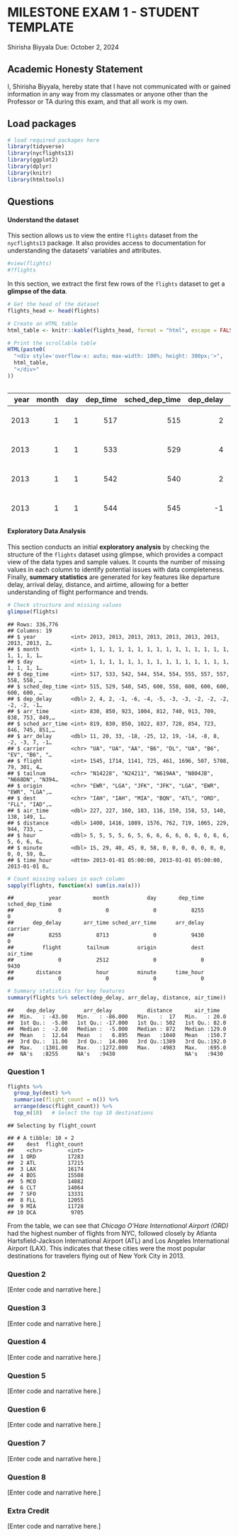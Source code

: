 MILESTONE EXAM 1 - STUDENT TEMPLATE
================
Shirisha Biyyala
Due: October 2, 2024

## Academic Honesty Statement

I, Shirisha Biyyala, hereby state that I have not communicated with or
gained information in any way from my classmates or anyone other than
the Professor or TA during this exam, and that all work is my own.

## Load packages

``` r
# load required packages here
library(tidyverse)
library(nycflights13)
library(ggplot2)
library(dplyr)
library(knitr)
library(htmltools)
```

## Questions

#### Understand the dataset

This section allows us to view the entire `flights` dataset from the
`nycflights13` package. It also provides access to documentation for
understanding the datasets’ variables and attributes.

``` r
#view(flights)
#?flights
```

In this section, we extract the first few rows of the `flights` dataset
to get a **glimpse of the data**.

``` r
# Get the head of the dataset
flights_head <- head(flights)

# Create an HTML table
html_table <- knitr::kable(flights_head, format = "html", escape = FALSE)

# Print the scrollable table
HTML(paste0(
  "<div style='overflow-x: auto; max-width: 100%; height: 300px;'>",
  html_table,
  "</div>"
))
```

<div style='overflow-x: auto; max-width: 100%; height: 300px;'><table>
 <thead>
  <tr>
   <th style="text-align:right;"> year </th>
   <th style="text-align:right;"> month </th>
   <th style="text-align:right;"> day </th>
   <th style="text-align:right;"> dep_time </th>
   <th style="text-align:right;"> sched_dep_time </th>
   <th style="text-align:right;"> dep_delay </th>
   <th style="text-align:right;"> arr_time </th>
   <th style="text-align:right;"> sched_arr_time </th>
   <th style="text-align:right;"> arr_delay </th>
   <th style="text-align:left;"> carrier </th>
   <th style="text-align:right;"> flight </th>
   <th style="text-align:left;"> tailnum </th>
   <th style="text-align:left;"> origin </th>
   <th style="text-align:left;"> dest </th>
   <th style="text-align:right;"> air_time </th>
   <th style="text-align:right;"> distance </th>
   <th style="text-align:right;"> hour </th>
   <th style="text-align:right;"> minute </th>
   <th style="text-align:left;"> time_hour </th>
  </tr>
 </thead>
<tbody>
  <tr>
   <td style="text-align:right;"> 2013 </td>
   <td style="text-align:right;"> 1 </td>
   <td style="text-align:right;"> 1 </td>
   <td style="text-align:right;"> 517 </td>
   <td style="text-align:right;"> 515 </td>
   <td style="text-align:right;"> 2 </td>
   <td style="text-align:right;"> 830 </td>
   <td style="text-align:right;"> 819 </td>
   <td style="text-align:right;"> 11 </td>
   <td style="text-align:left;"> UA </td>
   <td style="text-align:right;"> 1545 </td>
   <td style="text-align:left;"> N14228 </td>
   <td style="text-align:left;"> EWR </td>
   <td style="text-align:left;"> IAH </td>
   <td style="text-align:right;"> 227 </td>
   <td style="text-align:right;"> 1400 </td>
   <td style="text-align:right;"> 5 </td>
   <td style="text-align:right;"> 15 </td>
   <td style="text-align:left;"> 2013-01-01 05:00:00 </td>
  </tr>
  <tr>
   <td style="text-align:right;"> 2013 </td>
   <td style="text-align:right;"> 1 </td>
   <td style="text-align:right;"> 1 </td>
   <td style="text-align:right;"> 533 </td>
   <td style="text-align:right;"> 529 </td>
   <td style="text-align:right;"> 4 </td>
   <td style="text-align:right;"> 850 </td>
   <td style="text-align:right;"> 830 </td>
   <td style="text-align:right;"> 20 </td>
   <td style="text-align:left;"> UA </td>
   <td style="text-align:right;"> 1714 </td>
   <td style="text-align:left;"> N24211 </td>
   <td style="text-align:left;"> LGA </td>
   <td style="text-align:left;"> IAH </td>
   <td style="text-align:right;"> 227 </td>
   <td style="text-align:right;"> 1416 </td>
   <td style="text-align:right;"> 5 </td>
   <td style="text-align:right;"> 29 </td>
   <td style="text-align:left;"> 2013-01-01 05:00:00 </td>
  </tr>
  <tr>
   <td style="text-align:right;"> 2013 </td>
   <td style="text-align:right;"> 1 </td>
   <td style="text-align:right;"> 1 </td>
   <td style="text-align:right;"> 542 </td>
   <td style="text-align:right;"> 540 </td>
   <td style="text-align:right;"> 2 </td>
   <td style="text-align:right;"> 923 </td>
   <td style="text-align:right;"> 850 </td>
   <td style="text-align:right;"> 33 </td>
   <td style="text-align:left;"> AA </td>
   <td style="text-align:right;"> 1141 </td>
   <td style="text-align:left;"> N619AA </td>
   <td style="text-align:left;"> JFK </td>
   <td style="text-align:left;"> MIA </td>
   <td style="text-align:right;"> 160 </td>
   <td style="text-align:right;"> 1089 </td>
   <td style="text-align:right;"> 5 </td>
   <td style="text-align:right;"> 40 </td>
   <td style="text-align:left;"> 2013-01-01 05:00:00 </td>
  </tr>
  <tr>
   <td style="text-align:right;"> 2013 </td>
   <td style="text-align:right;"> 1 </td>
   <td style="text-align:right;"> 1 </td>
   <td style="text-align:right;"> 544 </td>
   <td style="text-align:right;"> 545 </td>
   <td style="text-align:right;"> -1 </td>
   <td style="text-align:right;"> 1004 </td>
   <td style="text-align:right;"> 1022 </td>
   <td style="text-align:right;"> -18 </td>
   <td style="text-align:left;"> B6 </td>
   <td style="text-align:right;"> 725 </td>
   <td style="text-align:left;"> N804JB </td>
   <td style="text-align:left;"> JFK </td>
   <td style="text-align:left;"> BQN </td>
   <td style="text-align:right;"> 183 </td>
   <td style="text-align:right;"> 1576 </td>
   <td style="text-align:right;"> 5 </td>
   <td style="text-align:right;"> 45 </td>
   <td style="text-align:left;"> 2013-01-01 05:00:00 </td>
  </tr>
  <tr>
   <td style="text-align:right;"> 2013 </td>
   <td style="text-align:right;"> 1 </td>
   <td style="text-align:right;"> 1 </td>
   <td style="text-align:right;"> 554 </td>
   <td style="text-align:right;"> 600 </td>
   <td style="text-align:right;"> -6 </td>
   <td style="text-align:right;"> 812 </td>
   <td style="text-align:right;"> 837 </td>
   <td style="text-align:right;"> -25 </td>
   <td style="text-align:left;"> DL </td>
   <td style="text-align:right;"> 461 </td>
   <td style="text-align:left;"> N668DN </td>
   <td style="text-align:left;"> LGA </td>
   <td style="text-align:left;"> ATL </td>
   <td style="text-align:right;"> 116 </td>
   <td style="text-align:right;"> 762 </td>
   <td style="text-align:right;"> 6 </td>
   <td style="text-align:right;"> 0 </td>
   <td style="text-align:left;"> 2013-01-01 06:00:00 </td>
  </tr>
  <tr>
   <td style="text-align:right;"> 2013 </td>
   <td style="text-align:right;"> 1 </td>
   <td style="text-align:right;"> 1 </td>
   <td style="text-align:right;"> 554 </td>
   <td style="text-align:right;"> 558 </td>
   <td style="text-align:right;"> -4 </td>
   <td style="text-align:right;"> 740 </td>
   <td style="text-align:right;"> 728 </td>
   <td style="text-align:right;"> 12 </td>
   <td style="text-align:left;"> UA </td>
   <td style="text-align:right;"> 1696 </td>
   <td style="text-align:left;"> N39463 </td>
   <td style="text-align:left;"> EWR </td>
   <td style="text-align:left;"> ORD </td>
   <td style="text-align:right;"> 150 </td>
   <td style="text-align:right;"> 719 </td>
   <td style="text-align:right;"> 5 </td>
   <td style="text-align:right;"> 58 </td>
   <td style="text-align:left;"> 2013-01-01 05:00:00 </td>
  </tr>
</tbody>
</table></div>

#### Exploratory Data Analysis

This section conducts an initial **exploratory analysis** by checking
the structure of the `flights` dataset using glimpse, which provides a
compact view of the data types and sample values. It counts the number
of missing values in each column to identify potential issues with data
completeness. Finally, **summary statistics** are generated for key
features like departure delay, arrival delay, distance, and airtime,
allowing for a better understanding of flight performance and trends.

``` r
# Check structure and missing values
glimpse(flights)
```

    ## Rows: 336,776
    ## Columns: 19
    ## $ year           <int> 2013, 2013, 2013, 2013, 2013, 2013, 2013, 2013, 2013, 2…
    ## $ month          <int> 1, 1, 1, 1, 1, 1, 1, 1, 1, 1, 1, 1, 1, 1, 1, 1, 1, 1, 1…
    ## $ day            <int> 1, 1, 1, 1, 1, 1, 1, 1, 1, 1, 1, 1, 1, 1, 1, 1, 1, 1, 1…
    ## $ dep_time       <int> 517, 533, 542, 544, 554, 554, 555, 557, 557, 558, 558, …
    ## $ sched_dep_time <int> 515, 529, 540, 545, 600, 558, 600, 600, 600, 600, 600, …
    ## $ dep_delay      <dbl> 2, 4, 2, -1, -6, -4, -5, -3, -3, -2, -2, -2, -2, -2, -1…
    ## $ arr_time       <int> 830, 850, 923, 1004, 812, 740, 913, 709, 838, 753, 849,…
    ## $ sched_arr_time <int> 819, 830, 850, 1022, 837, 728, 854, 723, 846, 745, 851,…
    ## $ arr_delay      <dbl> 11, 20, 33, -18, -25, 12, 19, -14, -8, 8, -2, -3, 7, -1…
    ## $ carrier        <chr> "UA", "UA", "AA", "B6", "DL", "UA", "B6", "EV", "B6", "…
    ## $ flight         <int> 1545, 1714, 1141, 725, 461, 1696, 507, 5708, 79, 301, 4…
    ## $ tailnum        <chr> "N14228", "N24211", "N619AA", "N804JB", "N668DN", "N394…
    ## $ origin         <chr> "EWR", "LGA", "JFK", "JFK", "LGA", "EWR", "EWR", "LGA",…
    ## $ dest           <chr> "IAH", "IAH", "MIA", "BQN", "ATL", "ORD", "FLL", "IAD",…
    ## $ air_time       <dbl> 227, 227, 160, 183, 116, 150, 158, 53, 140, 138, 149, 1…
    ## $ distance       <dbl> 1400, 1416, 1089, 1576, 762, 719, 1065, 229, 944, 733, …
    ## $ hour           <dbl> 5, 5, 5, 5, 6, 5, 6, 6, 6, 6, 6, 6, 6, 6, 6, 5, 6, 6, 6…
    ## $ minute         <dbl> 15, 29, 40, 45, 0, 58, 0, 0, 0, 0, 0, 0, 0, 0, 0, 59, 0…
    ## $ time_hour      <dttm> 2013-01-01 05:00:00, 2013-01-01 05:00:00, 2013-01-01 0…

``` r
# Count missing values in each column
sapply(flights, function(x) sum(is.na(x)))
```

    ##           year          month            day       dep_time sched_dep_time 
    ##              0              0              0           8255              0 
    ##      dep_delay       arr_time sched_arr_time      arr_delay        carrier 
    ##           8255           8713              0           9430              0 
    ##         flight        tailnum         origin           dest       air_time 
    ##              0           2512              0              0           9430 
    ##       distance           hour         minute      time_hour 
    ##              0              0              0              0

``` r
# Summary statistics for key features
summary(flights %>% select(dep_delay, arr_delay, distance, air_time))
```

    ##    dep_delay         arr_delay           distance       air_time    
    ##  Min.   : -43.00   Min.   : -86.000   Min.   :  17   Min.   : 20.0  
    ##  1st Qu.:  -5.00   1st Qu.: -17.000   1st Qu.: 502   1st Qu.: 82.0  
    ##  Median :  -2.00   Median :  -5.000   Median : 872   Median :129.0  
    ##  Mean   :  12.64   Mean   :   6.895   Mean   :1040   Mean   :150.7  
    ##  3rd Qu.:  11.00   3rd Qu.:  14.000   3rd Qu.:1389   3rd Qu.:192.0  
    ##  Max.   :1301.00   Max.   :1272.000   Max.   :4983   Max.   :695.0  
    ##  NA's   :8255      NA's   :9430                      NA's   :9430

### Question 1

``` r
flights %>% 
  group_by(dest) %>% 
  summarise(flight_count = n()) %>% 
  arrange(desc(flight_count)) %>% 
  top_n(10)   # Select the top 10 destinations
```

    ## Selecting by flight_count

    ## # A tibble: 10 × 2
    ##    dest  flight_count
    ##    <chr>        <int>
    ##  1 ORD          17283
    ##  2 ATL          17215
    ##  3 LAX          16174
    ##  4 BOS          15508
    ##  5 MCO          14082
    ##  6 CLT          14064
    ##  7 SFO          13331
    ##  8 FLL          12055
    ##  9 MIA          11728
    ## 10 DCA           9705

From the table, we can see that *Chicago O’Hare International Airport
(ORD)* had the highest number of flights from NYC, followed closely by
Atlanta Hartsfield-Jackson International Airport (ATL) and Los Angeles
International Airport (LAX). This indicates that these cities were the
most popular destinations for travelers flying out of New York City in
2013.

### Question 2

\[Enter code and narrative here.\]

### Question 3

\[Enter code and narrative here.\]

### Question 4

\[Enter code and narrative here.\]

### Question 5

\[Enter code and narrative here.\]

### Question 6

\[Enter code and narrative here.\]

### Question 7

\[Enter code and narrative here.\]

### Question 8

\[Enter code and narrative here.\]

### Extra Credit

\[Enter code and narrative here.\]
